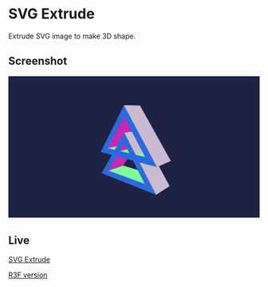 # SVG Extrude

Extrude SVG image to make 3D shape.

## Screenshot

![SVG Extrude](assets/svg-extrude.png)

## Live

[SVG Extrude](https://csb-jrmtf.netlify.app/)

[R3F version ](https://github.com/lehquan/svg-extrude)
